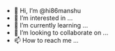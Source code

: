 - 👋 Hi, I’m @hi86manshu
- 👀 I’m interested in ...
- 🌱 I’m currently learning ...
- 💞️ I’m looking to collaborate on ...
- 📫 How to reach me ...

<!---
hi86manshu/hi86manshu is a ✨ special ✨ repository because its `README.md` (this file) appears on your GitHub profile.
You can click the Preview link to take a look at your changes.
--->
